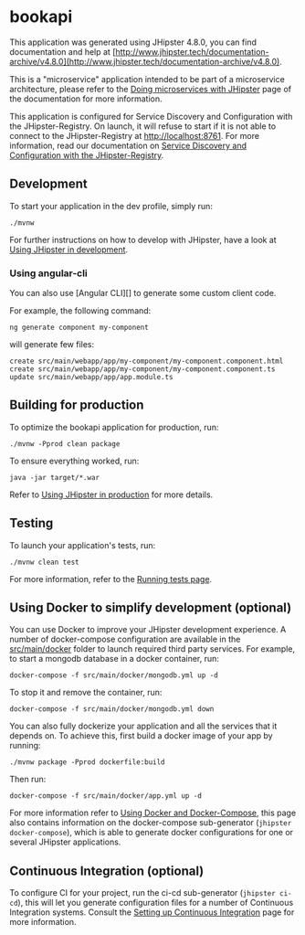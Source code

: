# bookapi
This application was generated using JHipster 4.8.0, you can find documentation and help at [http://www.jhipster.tech/documentation-archive/v4.8.0](http://www.jhipster.tech/documentation-archive/v4.8.0).

This is a "microservice" application intended to be part of a microservice architecture, please refer to the [Doing microservices with JHipster][] page of the documentation for more information.

This application is configured for Service Discovery and Configuration with the JHipster-Registry. On launch, it will refuse to start if it is not able to connect to the JHipster-Registry at [http://localhost:8761](http://localhost:8761). For more information, read our documentation on [Service Discovery and Configuration with the JHipster-Registry][].

## Development

To start your application in the dev profile, simply run:

    ./mvnw


For further instructions on how to develop with JHipster, have a look at [Using JHipster in development][].

### Using angular-cli

You can also use [Angular CLI][] to generate some custom client code.

For example, the following command:

    ng generate component my-component

will generate few files:

    create src/main/webapp/app/my-component/my-component.component.html
    create src/main/webapp/app/my-component/my-component.component.ts
    update src/main/webapp/app/app.module.ts


## Building for production

To optimize the bookapi application for production, run:

    ./mvnw -Pprod clean package

To ensure everything worked, run:

    java -jar target/*.war


Refer to [Using JHipster in production][] for more details.

## Testing

To launch your application's tests, run:

    ./mvnw clean test

For more information, refer to the [Running tests page][].

## Using Docker to simplify development (optional)

You can use Docker to improve your JHipster development experience. A number of docker-compose configuration are available in the [src/main/docker](src/main/docker) folder to launch required third party services.
For example, to start a mongodb database in a docker container, run:

    docker-compose -f src/main/docker/mongodb.yml up -d

To stop it and remove the container, run:

    docker-compose -f src/main/docker/mongodb.yml down

You can also fully dockerize your application and all the services that it depends on.
To achieve this, first build a docker image of your app by running:

    ./mvnw package -Pprod dockerfile:build

Then run:

    docker-compose -f src/main/docker/app.yml up -d

For more information refer to [Using Docker and Docker-Compose][], this page also contains information on the docker-compose sub-generator (`jhipster docker-compose`), which is able to generate docker configurations for one or several JHipster applications.

## Continuous Integration (optional)

To configure CI for your project, run the ci-cd sub-generator (`jhipster ci-cd`), this will let you generate configuration files for a number of Continuous Integration systems. Consult the [Setting up Continuous Integration][] page for more information.

[JHipster Homepage and latest documentation]: http://www.jhipster.tech
[JHipster 4.8.0 archive]: http://www.jhipster.tech/documentation-archive/v4.8.0
[Doing microservices with JHipster]: http://www.jhipster.tech/documentation-archive/v4.8.0/microservices-architecture/
[Using JHipster in development]: http://www.jhipster.tech/documentation-archive/v4.8.0/development/
[Service Discovery and Configuration with the JHipster-Registry]: http://www.jhipster.tech/documentation-archive/v4.8.0/microservices-architecture/#jhipster-registry
[Using Docker and Docker-Compose]: http://www.jhipster.tech/documentation-archive/v4.8.0/docker-compose
[Using JHipster in production]: http://www.jhipster.tech/documentation-archive/v4.8.0/production/
[Running tests page]: http://www.jhipster.tech/documentation-archive/v4.8.0/running-tests/
[Setting up Continuous Integration]: http://www.jhipster.tech/documentation-archive/v4.8.0/setting-up-ci/


